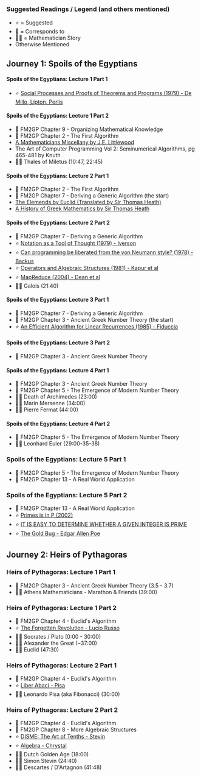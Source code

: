 ### Suggested Readings / Legend (and others mentioned)

* ⭐️ = Suggested
* 📑 = Corresponds to
* 👨‍🎓 = Mathematician Story
* Otherwise Mentioned

## Journey 1: Spoils of the Egyptians

#### Spoils of the Egyptians: Lecture 1 Part 1

* ⭐️ [Social Processes and Proofs of Theorems and Programs (1979) - De Millo, Lipton, Perlis](https://gwern.net/doc/math/1979-demillo.pdf)

#### Spoils of the Egyptians: Lecture 1 Part 2

* 📑 FM2GP Chapter 9 - Organizing Mathematical Knowledge
* 📑 FM2GP Chapter 2 - The First Algorithm
* [A Mathematicians Miscellany by J.E. Littlewood](https://archive.org/details/mathematiciansmi033496mbp/mode/2up)
* The Art of Computer Programming Vol 2: Seminumerical Algorithms, pg 465-481 by Knuth
* 👨‍🎓 Thales of Miletus (10:47, 22:45)

#### Spoils of the Egyptians: Lecture 2 Part 1

* 📑 FM2GP Chapter 2 - The First Algorithm
* 📑 FM2GP Chapter 7 - Deriving a Generic Algorithm (the start)
* [The Elemends by Euclid (Translated by Sir Thomas Heath)](https://www.amazon.ca/Thirteen-Books-Elements-Vol/dp/0486600882)
* [A History of Greek Mathematics by Sir Thomas Heath](https://www.amazon.ca/History-Greek-Mathematics-Thales-Euclid-ebook/dp/B00GU6GQG0/)

#### Spoils of the Egyptians: Lecture 2 Part 2

* 📑 FM2GP Chapter 7 - Deriving a Generic Algorithm
* ⭐️ [Notation as a Tool of Thought (1979) - Iverson](https://dl.acm.org/doi/pdf/10.1145/1283920.1283935)
* ⭐️ [Can programming be liberated from the von Neumann style? (1978) - Backus](https://dl.acm.org/doi/pdf/10.1145/359576.359579)
* ⭐️ [Operators and Algebraic Structures (1981) - Kapur et al](https://stepanovpapers.com/p59-kapur.pdf)
* ⭐️ [MapReduce (2004) - Dean et al](https://static.googleusercontent.com/media/research.google.com/en//archive/mapreduce-osdi04.pdf)
* 👨‍🎓 Galois (21:40)

#### Spoils of the Egyptians: Lecture 3 Part 1

* 📑 FM2GP Chapter 7 - Deriving a Generic Algorithm
* 📑 FM2GP Chapter 3 - Ancient Greek Number Theory (the start)
* ⭐️ [An Efficient Algorithm for Linear Recurrences (1985) - Fiduccia](https://moscow.sci-hub.se/1854/16842aa4a74ecc17cd720c580966f856/fiduccia1985.pdf)

#### Spoils of the Egyptians: Lecture 3 Part 2

* 📑 FM2GP Chapter 3 - Ancient Greek Number Theory

#### Spoils of the Egyptians: Lecture 4 Part 1

* 📑 FM2GP Chapter 3 - Ancient Greek Number Theory
* 📑 FM2GP Chapter 5 - The Emergence of Modern Number Theory
* 👨‍🎓 Death of Archimedes (23:00)
* 👨‍🎓 Marin Mersenne (34:00)
* 👨‍🎓 Pierre Fermat (44:00)

#### Spoils of the Egyptians: Lecture 4 Part 2

* 📑 FM2GP Chapter 5 - The Emergence of Modern Number Theory
* 👨‍🎓 Leonhard Euler (29:00-35-38)

### Spoils of the Egyptians: Lecture 5 Part 1

* 📑 FM2GP Chapter 5 - The Emergence of Modern Number Theory
* 📑 FM2GP Chapter 13 - A Real World Application

### Spoils of the Egyptians: Lecture 5 Part 2

* 📑 FM2GP Chapter 13 - A Real World Application
* ⭐️ [Primes is in P (2002)](https://www.cse.iitk.ac.in/users/manindra/algebra/primality_v6.pdf)
* ⭐️ [IT IS EASY TO DETERMINE WHETHER A GIVEN INTEGER IS PRIME](http://www.pki.iam.metu.edu.tr/yazi-makale/granville.pdf)
* ⭐️ [The Gold Bug - Edgar Allen Poe](https://en.wikipedia.org/wiki/The_Gold-Bug)

## Journey 2: Heirs of Pythagoras

### Heirs of Pythagoras: Lecture 1 Part 1

* 📑 FM2GP Chapter 3 - Ancient Greek Number Theory (3.5 - 3.7)
* 👨‍🎓 Athens Mathematicians - Marathon & Friends (39:00)

### Heirs of Pythagoras: Lecture 1 Part 2

* 📑 FM2GP Chapter 4 - Euclid's Algorithm
* ⭐️ [The Forgotten Revolution - Lucio Russo](https://www.amazon.ca/Forgotten-Revolution-Science-Born-Reborn/dp/3540203966)
* 👨‍🎓 Socrates / Plato (0:00 - 30:00)
* 👨‍🎓 Alexander the Great (~37:00)
* 👨‍🎓 Euclid (47:30)

### Heirs of Pythagoras: Lecture 2 Part 1

* 📑 FM2GP Chapter 4 - Euclid's Algorithm
* ⭐️ [Liber Abaci - Pisa](https://www.amazon.ca/Fibonaccis-Liber-Abaci-Translation-Calculation/dp/0387407375)
* 👨‍🎓 Leonardo Pisa (aka Fibonacci) (30:00)

### Heirs of Pythagoras: Lecture 2 Part 2

* 📑 FM2GP Chapter 4 - Euclid's Algorithm
* 📑 FM2GP Chapter 8 - More Algebraic Structures
* ⭐️ [DISME: The Art of Tenths - Stevin](https://adcs.home.xs4all.nl/stevin/telconst/10ths.html)
* ⭐️ [Algebra - Chrystal](https://archive.org/details/algebraelementar01chryuoft)
* 👨‍🎓 Dutch Golden Age (18:00)
* 👨‍🎓 Simon Stevin (24:40)
* 👨‍🎓 Descartes / D'Artagnon (41:48)
